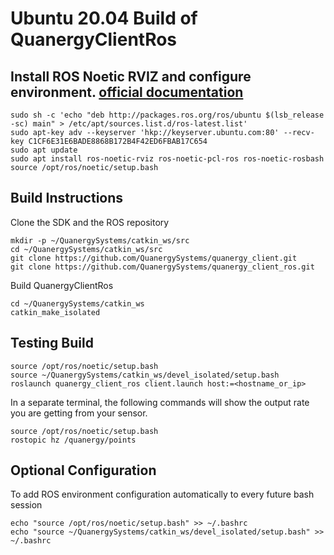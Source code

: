 # Ubuntu 20.04 Build of QuanergyClientRos

## Install ROS Noetic RVIZ and configure environment. [official documentation](http://wiki.ros.org/noetic/Installation/Ubuntu)

```
sudo sh -c 'echo "deb http://packages.ros.org/ros/ubuntu $(lsb_release -sc) main" > /etc/apt/sources.list.d/ros-latest.list'
sudo apt-key adv --keyserver 'hkp://keyserver.ubuntu.com:80' --recv-key C1CF6E31E6BADE8868B172B4F42ED6FBAB17C654
sudo apt update
sudo apt install ros-noetic-rviz ros-noetic-pcl-ros ros-noetic-rosbash
source /opt/ros/noetic/setup.bash
```
## Build Instructions
Clone the SDK and the ROS repository

```
mkdir -p ~/QuanergySystems/catkin_ws/src
cd ~/QuanergySystems/catkin_ws/src
git clone https://github.com/QuanergySystems/quanergy_client.git
git clone https://github.com/QuanergySystems/quanergy_client_ros.git
```
Build QuanergyClientRos

```
cd ~/QuanergySystems/catkin_ws
catkin_make_isolated
```
## Testing Build

```
source /opt/ros/noetic/setup.bash
source ~/QuanergySystems/catkin_ws/devel_isolated/setup.bash
roslaunch quanergy_client_ros client.launch host:=<hostname_or_ip>
```
In a separate terminal, the following commands will show the output rate you are getting from your sensor.
```
source /opt/ros/noetic/setup.bash
rostopic hz /quanergy/points
```


## Optional Configuration
To add ROS environment configuration automatically to every future bash session
```
echo "source /opt/ros/noetic/setup.bash" >> ~/.bashrc
echo "source ~/QuanergySystems/catkin_ws/devel_isolated/setup.bash" >> ~/.bashrc
```
